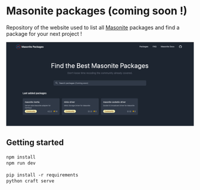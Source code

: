 # Masonite packages (coming soon !)

Repository of the website used to list all [Masonite](https://github.com/MasoniteFramework/masonite) packages and find a package for your next project !

![Preview](preview.png)

## Getting started

```
npm install
npm run dev

pip install -r requirements
python craft serve
```
